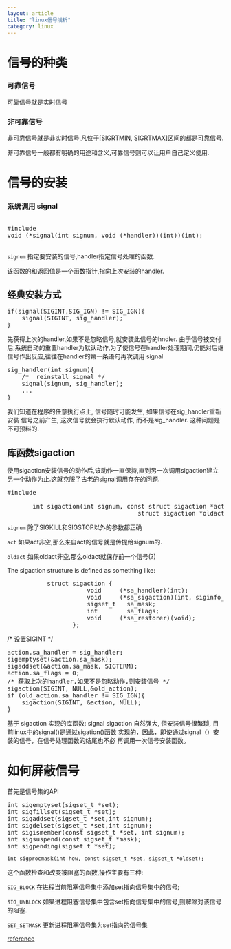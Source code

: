 ```yaml
---
layout: article
title: "linux信号浅析"
category: linux
---
```


# 信号的种类

### 可靠信号
可靠信号就是实时信号

### 非可靠信号
非可靠信号就是非实时信号,凡位于[SIGRTMIN, SIGRTMAX]区间的都是可靠信号.

非可靠信号一般都有明确的用途和含义,可靠信号则可以让用户自己定义使用.

# 信号的安装

### 系统调用 signal
<pre>

#include<signal.h>
void (*signal(int signum, void (*handler))(int))(int);

</pre>

`signum` 指定要安装的信号,handler指定信号处理的函数.

该函数的和返回值是一个函数指针,指向上次安装的handler.

## 经典安装方式
<pre>
if(signal(SIGINT,SIG_IGN) != SIG_IGN){
	signal(SIGINT, sig_handler);
}
</pre>
先获得上次的handler,如果不是忽略信号,就安装此信号的hndler.
由于信号被交付后,系统自动的重置handler为默认动作,为了使信号在handler处理期间,仍能对后继信号作出反应,往往在handler的第一条语句再次调用 signal
<pre>
sig_handler(int signum){
	/*  reinstall signal */
	signal(signum, sig_handler);
	...
}
</pre>
我们知道在程序的任意执行点上, 信号随时可能发生, 如果信号在sig_handler重新安装
信号之前产生, 这次信号就会执行默认动作, 而不是sig_handler. 这种问题是不可预料的.

## 库函数sigaction
使用sigaction安装信号的动作后,该动作一直保持,直到另一次调用sigaction建立另一个动作为止.这就克服了古老的signal调用存在的问题.

<pre>
#include <signal.h>

       int sigaction(int signum, const struct sigaction *act,
		                            struct sigaction *oldact);
</pre>

`signum`  除了SIGKILL和SIGSTOP以外的参数都正确

`act` 如果act非空,那么来自act的信号就是传提给signum的.

`oldact` 如果oldact非空,那么oldact就保存前一个信号(?)

The sigaction structure is defined as something like:
<pre>
           struct sigaction {
	                  void     (*sa_handler)(int);
	                  void     (*sa_sigaction)(int, siginfo_t *, void *);
	                  sigset_t   sa_mask;
	                  int        sa_flags;
	                  void     (*sa_restorer)(void);
	              };
</pre>
/* 设置SIGINT */
<pre>
action.sa_handler = sig_handler;
sigemptyset(&action.sa_mask);
sigaddset(&action.sa_mask, SIGTERM);
action.sa_flags = 0;
/* 获取上次的handler,如果不是忽略动作,则安装信号 */
sigaction(SIGINT, NULL,&old_action);
if (old_action.sa_handler != SIG_IGN){
	sigaction(SIGINT, &action, NULL);
}
</pre>
基于 sigaction 实现的库函数: signal
sigaction 自然强大, 但安装信号很繁琐, 目前linux中的signal()是通过sigation()函数
实现的，因此，即使通过signal（）安装的信号，在信号处理函数的结尾也不必
再调用一次信号安装函数。

# 如何屏蔽信号
首先是信号集的API
<pre>
int sigemptyset(sigset_t *set);
int sigfillset(sigset_t *set);
int sigaddset(sigset_t *set,int signum);
int sigdelset(sigset_t *set,int signum);
int sigismember(const sigset_t *set, int signum);
int sigsuspend(const sigset_t *mask);
int sigpending(sigset_t *set);
</pre>
`int sigprocmask(int how, const sigset_t *set, sigset_t *oldset);`

这个函数检查和改变被阻塞的函数,操作主要有三种:

`SIG_BLOCK` 在进程当前阻塞信号集中添加set指向信号集中的信号;

`SIG_UNBLOCK` 如果进程阻塞信号集中包含set指向信号集中的信号,则解除对该信号的阻塞.

`SET_SETMASK` 更新进程阻塞信号集为set指向的信号集



[reference](http://kenby.iteye.com/blog/1173862)
